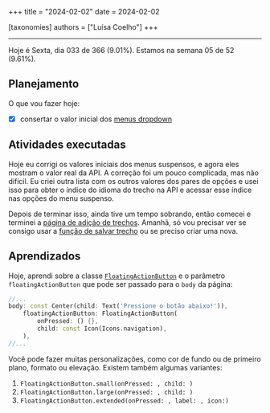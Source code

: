 +++
title = "2024-02-02"
date = 2024-02-02

[taxonomies]
authors = ["Luísa Coelho"]
+++

---

Hoje é Sexta, dia 033 de 366 (9.01%). Estamos na semana 05 de 52 (9.61%).

## Planejamento

O que vou fazer hoje:

- [x] consertar o valor inicial dos [menus dropdown](https://github.com/OmnicodeSolutions/luisa_drf_flutter_client/blob/18bb9918660dda017b6cde2fa53c1a430571113c/lib/edit_snippet.dart#L198C25-L251C27)

## Atividades executadas

Hoje eu corrigi os valores iniciais dos menus suspensos, e agora eles mostram o valor real da API. A correção foi um pouco complicada, mas não difícil. Eu criei outra lista com os outros valores dos pares de opções e usei isso para obter o índice do idioma do trecho na API e acessar esse índice nas opções do menu suspenso.

Depois de terminar isso, ainda tive um tempo sobrando, então comecei e terminei a [página de adição de trechos](https://github.com/OmnicodeSolutions/luisa_drf_flutter_client/blob/snippets_CRUD/lib/add_snippet.dart). Amanhã, só vou precisar ver se consigo usar a [função de salvar trecho](https://github.com/OmnicodeSolutions/luisa_drf_flutter_client/blob/aaeb61b8bf9c1d89766afe732834c8e02b2d197a/lib/api_service.dart#L61C3-L84C4) ou se preciso criar uma nova.

## Aprendizados

Hoje, aprendi sobre a classe [`FloatingActionButton`](https://api.flutter.dev/flutter/material/FloatingActionButton-class.html) e o parâmetro `floatingActionButton` que pode ser passado para o `body` da página:

```dart
//...
body: const Center(child: Text('Pressione o botão abaixo!')),
    floatingActionButton: FloatingActionButton(
        onPressed: () {},
        child: const Icon(Icons.navigation),
    ),
//...
```

Você pode fazer muitas personalizações, como cor de fundo ou de primeiro plano, formato ou elevação. Existem também algumas variantes:

1. `FloatingActionButton.small(onPressed: , child: )`
2. `FloatingActionButton.large(onPressed: , child: )`
3. `FloatingActionButton.extended(onPressed: , label: , icon:)`
